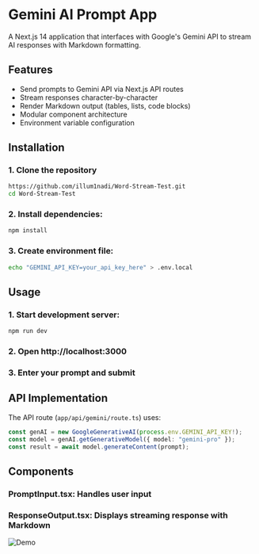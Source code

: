 # Gemini AI Prompt App

A Next.js 14 application that interfaces with Google's Gemini API to stream AI responses with Markdown formatting.

## Features

- Send prompts to Gemini API via Next.js API routes
- Stream responses character-by-character
- Render Markdown output (tables, lists, code blocks)
- Modular component architecture
- Environment variable configuration

## Installation

### 1. Clone the repository
```sh
https://github.com/illum1nadi/Word-Stream-Test.git
cd Word-Stream-Test
```

### 2. Install dependencies:
```sh
npm install
```

### 3. Create environment file:
```sh
echo "GEMINI_API_KEY=your_api_key_here" > .env.local
```


## Usage

### 1. Start development server:
```sh
npm run dev
```


### 2. Open http://localhost:3000

### 3. Enter your prompt and submit

## API Implementation

The API route (`app/api/gemini/route.ts`) uses:

```typescript
const genAI = new GoogleGenerativeAI(process.env.GEMINI_API_KEY!);
const model = genAI.getGenerativeModel({ model: "gemini-pro" });
const result = await model.generateContent(prompt);
```

## Components
### PromptInput.tsx: Handles user input

### ResponseOutput.tsx: Displays streaming response with Markdown

![Demo](https://streamable.com/6856f9)
